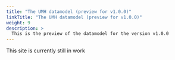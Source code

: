 ```yaml
---
title: "The UMH datamodel (preview for v1.0.0)"
linkTitle: "The UMH datamodel (preview for v1.0.0)"
weight: 9
description: >
  This is the preview of the datamodel for the version v1.0.0
---
```


This site is currently still in work
